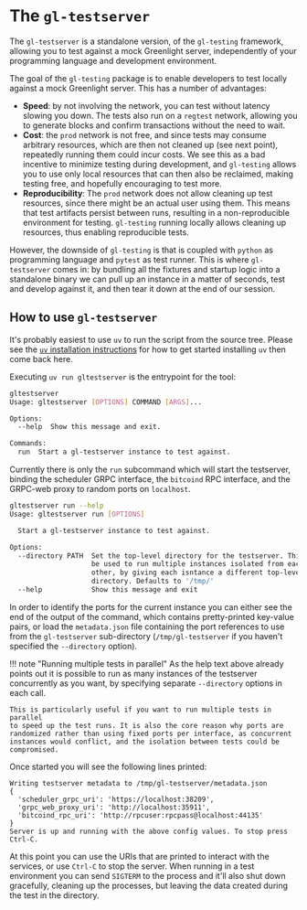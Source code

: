 # The `gl-testserver`

The `gl-testserver` is a standalone version, of the `gl-testing`
framework, allowing you to test against a mock Greenlight server,
independently of your programming language and development
environment.

The goal of the `gl-testing` package is to enable developers to test
locally against a mock Greenlight server. This has a number of
advantages:

 - **Speed**: by not involving the network, you can test without
   latency slowing you down. The tests also run on a `regtest`
   network, allowing you to generate blocks and confirm transactions
   without the need to wait.
 - **Cost**: the `prod` network is not free, and since tests may
   consume arbitrary resources, which are then not cleaned up (see
   next point), repeatedly running them could incur costs. We see this
   as a bad incentive to minimize testing during development, and
   `gl-testing` allows you to use only local resources that can then
   also be reclaimed, making testing free, and hopefully encouraging
   to test more.
 - **Reproducibility**: The `prod` network does not allow cleaning up
   test resources, since there might be an actual user using
   them. This means that test artifacts persist between runs,
   resulting in a non-reproducible environment for
   testing. `gl-testing` running locally allows cleaning up resources,
   thus enabling reproducible tests.
   
However, the downside of `gl-testing` is that is coupled with `python`
as programming language and `pytest` as test runner. This is where
`gl-testserver` comes in: by bundling all the fixtures and startup
logic into a standalone binary we can pull up an instance in a matter
of seconds, test and develop against it, and then tear it down at the
end of our session.

## How to use `gl-testserver`

It's probably easiest to use `uv` to run the script from the source
tree. Please see the [`uv` installation instructions][uv/install] for
how to get started installing `uv` then come back here.

Executing `uv run gltestserver` is the entrypoint for the tool:

```bash
gltestserver
Usage: gltestserver [OPTIONS] COMMAND [ARGS]...

Options:
  --help  Show this message and exit.

Commands:
  run  Start a gl-testserver instance to test against.
```

Currently there is only the `run` subcommand which will start the
testserver, binding the scheduler GRPC interface, the `bitcoind` RPC
interface, and the GRPC-web proxy to random ports on `localhost`.


```bash
gltestserver run --help
Usage: gltestserver run [OPTIONS]

  Start a gl-testserver instance to test against.

Options:
  --directory PATH  Set the top-level directory for the testserver. This can
                    be used to run multiple instances isolated from each
                    other, by giving each isntance a different top-level
                    directory. Defaults to '/tmp/'
  --help            Show this message and exit
```

In order to identify the ports for the current instance you can either
see the end of the output of the command, which contains
pretty-printed key-value pairs, or load the `metadata.json` file
containing the port references to use from the `gl-testserver`
sub-directory (`/tmp/gl-testserver` if you haven't specified the
`--directory` option).

!!! note "Running multiple tests in parallel"
    As the help text above already points out it is possible to run as many
	instances of the testserver concurrently as you want, by specifying
	separate `--directory` options in each call.
	
	This is particularly useful if you want to run multiple tests in parallel
	to speed up the test runs. It is also the core reason why ports are
	randomized rather than using fixed ports per interface, as concurrent
	instances would conflict, and the isolation between tests could be
	compromised.
	
Once started you will see the following lines printed:

```
Writing testserver metadata to /tmp/gl-testserver/metadata.json
{
  'scheduler_grpc_uri': 'https://localhost:38209',
  'grpc_web_proxy_uri': 'http://localhost:35911',
  'bitcoind_rpc_uri': 'http://rpcuser:rpcpass@localhost:44135'
}
Server is up and running with the above config values. To stop press Ctrl-C.
```

At this point you can use the URIs that are printed to interact with
the services, or use `Ctrl-C` to stop the server. When running in a
test environment you can send `SIGTERM` to the process and it'll also
shut down gracefully, cleaning up the processes, but leaving the data
created during the test in the directory.

[uv/install]: https://docs.astral.sh/uv/getting-started/installation/

